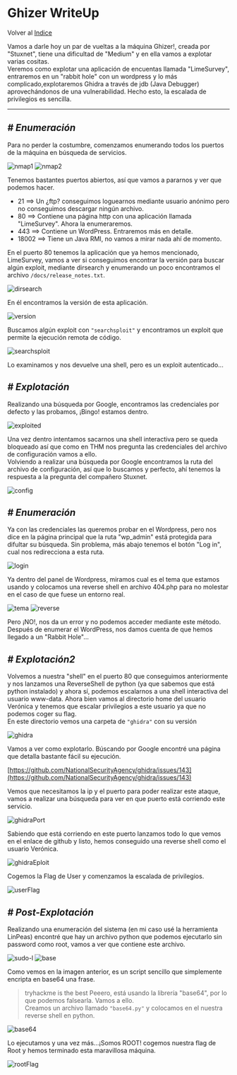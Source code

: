 # Ghizer WriteUp
Volver al [Indice](README.md)

Vamos a darle hoy un par de vueltas a la máquina Ghizer!, creada por "Stuxnet", tiene una dificultad de "Medium" y en ella vamos a explotar varias cositas.  
Veremos como explotar una aplicación de encuentas llamada "LimeSurvey", entraremos en un "rabbit hole" con un wordpress y lo más complicado,explotaremos Ghidra a través de jdb (Java Debugger) aprovechándonos de una vulnerabilidad. Hecho esto, la escalada de privilegios es sencilla.

----------------------------------------------------------------------------------------------------------------------------------------------------------------------
## *# Enumeración*
Para no perder la costumbre, comenzamos enumerando todos los puertos de la máquina en búsqueda de servicios.

![nmap1](images/ghizer/nmap1.png)
![nmap2](images/ghizer/nmap2.png)

Tenemos bastantes puertos abiertos, así que vamos a pararnos y ver que podemos hacer.
* 21 ==> Un ¿ftp? conseguimos loguearnos mediante usuario anónimo pero no conseguimos descargar ningún archivo.
* 80 ==> Contiene una página http con una aplicación llamada "LimeSurvey". Ahora la enumeraremos.
* 443 ==> Contiene un WordPress. Entraremos más en detalle.
* 18002 ==> Tiene un Java RMI, no vamos a mirar nada ahí de momento.

En el puerto 80 tenemos la aplicación que ya hemos mencionado, LimeSurvey, vamos a ver si conseguimos encontrar la versión para buscar algún exploit, mediante dirsearch y enumerando un poco encontramos el archivo ```/docs/release_notes.txt```.

![dirsearch](images/ghizer/dirsearch.png)

En él encontramos la versión de esta aplicación.

![version](images/ghizer/version.png)

Buscamos algún exploit con ```"searchsploit"``` y encontramos un exploit que permite la ejecución remota de código.

![searchsploit](images/ghizer/exploit.png)

Lo examinamos y nos devuelve una shell, pero es un exploit autenticado...

## *# Explotación*
Realizando una búsqueda por Google, encontramos las credenciales por defecto y las probamos, ¡Bingo! estamos dentro.

![exploited](images/ghizer/exploited.png)

Una vez dentro intentamos sacarnos una shell interactiva pero se queda bloqueado así que como en THM nos pregunta las credenciales del archivo de configuración vamos a ello.  
Volviendo a realizar una búsqueda por Google encontramos la ruta del archivo de configuración, así que lo buscamos y perfecto, ahí tenemos la respuesta a la pregunta del compañero Stuxnet.

![config](images/ghizer/configCredentials.png)

## *# Enumeración*
Ya con las credenciales las queremos probar en el Wordpress, pero nos dice en la página principal que la ruta "wp_admin" está protegida para difultar su búsqueda. Sin problema, más abajo tenemos el botón "Log in", cual nos redirecciona a esta ruta.  

![login](images/ghizer/wordpressLogin.png)

Ya dentro del panel de Wordpress, miramos cual es el tema que estamos usando y colocamos una reverse shell en archivo 404.php para no molestar en el caso de que fuese un entorno real.

![tema](images/ghizer/wordpressTheme.png)
![reverse](images/ghizer/reverseWordpress.png)

Pero ¡NO!, nos da un error y no podemos acceder mediante este método. Después de enumerar el WordPress, nos damos cuenta de que hemos llegado a un "Rabbit Hole"...  

## *# Explotación2*
Volvemos a nuestra "shell" en el puerto 80 que conseguimos anteriormente y nos lanzamos una ReverseShell de python (ya que sabemos que está python instalado) y ahora sí, podemos escalarnos a una shell interactiva del usuario www-data. Ahora bien vamos al directorio home del usuario Verónica y tenemos que escalar privilegios a este usuario ya que no podemos coger su flag.  
En este directorio vemos una carpeta de ```"ghidra"``` con su versión

![ghidra](images/ghizer/ghidra.png)

Vamos a ver como explotarlo. Búscando por Google encontré una página que detalla bastante fácil su ejecución.

[https://github.com/NationalSecurityAgency/ghidra/issues/143](https://github.com/NationalSecurityAgency/ghidra/issues/143)

Vemos que necesitamos la ip y el puerto para poder realizar este ataque, vamos a realizar una búsqueda para ver en que puerto está corriendo este servicio.

![ghidraPort](images/ghizer/ghidraPort.png)

Sabiendo que está corriendo en este puerto lanzamos todo lo que vemos en el enlace de github y listo, hemos conseguido una reverse shell como el usuario Verónica.

![ghidraEploit](images/ghizer/ghidraExploit.png)

Cogemos la Flag de User y comenzamos la escalada de privilegios.

![userFlag](images/ghizer/userFlag.png)

## *# Post-Explotación*
Realizando una enumeración del sistema (en mi caso usé la herramienta LinPeas) encontré que hay un archivo python que podemos ejecutarlo sin password como root, vamos a ver que contiene este archivo.

![sudo-l](images/ghizer/sudo-l.png)
![base](images/ghizer/base.py.png)

Como vemos en la imagen anterior, es un script sencillo que simplemente encripta en base64 una frase.
> tryhackme is the best
Peeero, está usando la librería "base64", por lo que podemos falsearla. Vamos a ello.  
Creamos un archivo llamado ```"base64.py"``` y colocamos en el nuestra reverse shell en python.

![base64](images/ghizer/base64.py.png)

Lo ejecutamos y una vez más...¡Somos ROOT! cogemos nuestra flag de Root y hemos terminado esta maravillosa máquina.

![rootFlag](images/ghizer/rootFlag.png)